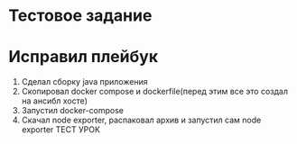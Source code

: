 # Тестовое задание 
# Иcправил плейбук
  1. Сделал сборку java приложения 
  2. Скопировал docker compose и dockerfile(перед этим все это создал на ансибл хосте)
  3. Запустил docker-compose
  4. Скачал node exporter, распаковал архив и запустил сам node exporter
ТЕСТ УРОК